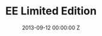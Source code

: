 ---
title: EE Limited Edition
date: 2013-09-12 00:00:00 Z
image: "/uploads/ee.jpg"
feature-image: "/uploads/ee-feature.jpg"
span: April 2012 – April 2013
company: EE
layout: project
is-featured: 'true'
is-carousel: 'true'
carousel-text: Positioning a communications brand for a new generation
---
